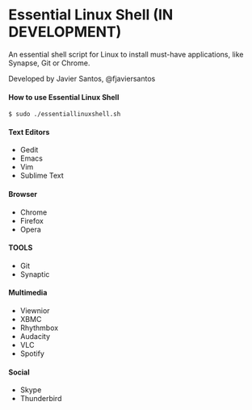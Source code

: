 Essential Linux Shell (IN DEVELOPMENT)
===================

An essential shell script for Linux to install must-have applications, like Synapse, Git or Chrome.

Developed by Javier Santos, @fjaviersantos

#### How to use Essential Linux Shell
```
$ sudo ./essentiallinuxshell.sh
```

#### Text Editors
* Gedit
* Emacs
* Vim
* Sublime Text

#### Browser
* Chrome
* Firefox
* Opera

#### TOOLS
* Git
* Synaptic

#### Multimedia
* Viewnior
* XBMC
* Rhythmbox
* Audacity
* VLC
* Spotify

#### Social
* Skype
* Thunderbird

